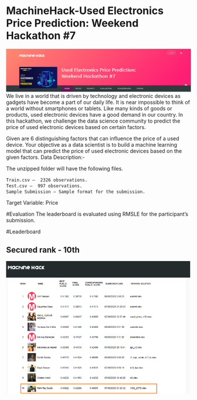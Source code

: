 # MachineHack-Used Electronics Price Prediction: Weekend Hackathon #7
![](pic.png)
We live in a world that is driven by technology and electronic devices as gadgets have become a part of our daily life. It is near impossible to think of a world without smartphones or tablets. Like many kinds of goods or products, used electronic devices have a good demand in our country. In this hackathon, we challenge the data science community to predict the price of used electronic devices based on certain factors.

Given are 6 distinguishing factors that can influence the price of a used device. Your objective as a data scientist is to build a machine learning model that can predict the price of used electronic devices based on the given factors.
Data Description:-

The unzipped folder will have the following files.

    Train.csv –  2326 observations.
    Test.csv –  997 observations.
    Sample Submission – Sample format for the submission.

Target Variable: Price

#Evaluation
The leaderboard is evaluated using RMSLE for the participant’s submission.

#Leaderboard
## Secured rank - 10th
![](leaderboard.png)
